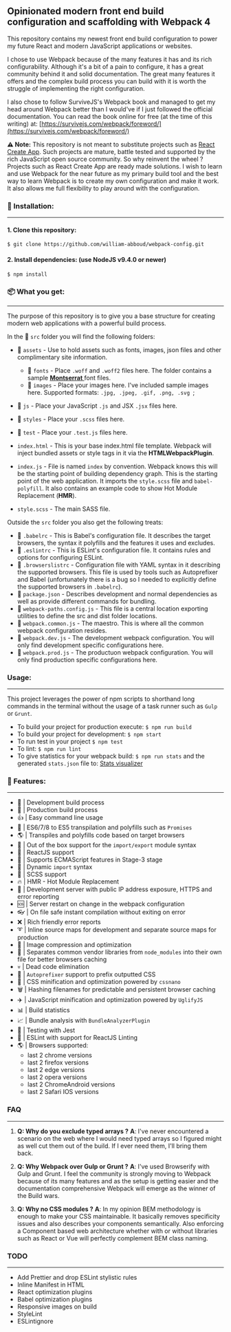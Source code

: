 ## Opinionated modern front end build configuration and scaffolding with Webpack 4

This repository contains my newest front end build configuration to power my future React and modern JavaScript applications or websites.

I chose to use Webpack because of the many features it has and its rich configurability. Although it's a bit of a pain to configure, it has a great community behind it and solid documentation. The great many features it offers and the complex build process you can build with it is worth the struggle of implementing the right configuration.

I also chose to follow SurviveJS's Webpack book and managed to get my head around Webpack better than I would've if I just followed the official documentation. You can read the book online for free (at the time of this writing) at: [https://survivejs.com/webpack/foreword/](https://survivejs.com/webpack/foreword/)

**:warning: Note:** This repository is not meant to substitute projects such as [React Create App](https://github.com/facebook/create-react-app).
Such projects are mature, battle tested and supported by the rich JavaScript open source community. So why reinvent the wheel ?
Projects such as React Create App are ready made solutions. I wish to learn and use Webpack for the near future as my primary build tool and the best way to learn Webpack is to create my own configuration and make it work. It also allows me full flexibility to play around with the configuration.

### :electric_plug: Installation:
---
 #### 1. Clone this repository:

`$ git clone https://github.com/william-abboud/webpack-config.git`

#### 2. Install dependencies: (use NodeJS v9.4.0 or newer)

`$ npm install`

### :package: What you get:
---
The purpose of this repository is to give you a base structure for creating modern web applications with a powerful build process.

In the :open_file_folder: `src` folder you will find the following folders:

 - :open_file_folder: `assets` - Use to hold assets such as fonts, images, json files and other complimentary site information.
   - :open_file_folder: `fonts` - Place `.woff` and `.woff2` files here. The folder contains a sample [**Montserrat** ](https://www.fontsquirrel.com/fonts/montserrat) font files.
   - :open_file_folder: `images` - Place your images here. I've included sample images here. Supported formats: ```.jpg, .jpeg, .gif, .png, .svg ```;
 - :open_file_folder: `js` - Place your JavaScript `.js` and JSX `.jsx` files here.
 - :open_file_folder: `styles` - Place your `.scss` files here.
 - :open_file_folder: `test` - Place your `.test.js` files here.

 - `index.html` - This is your base index.html file template. Webpack will inject bundled assets or style tags in it via the **HTMLWebpackPlugin**.
 - `index.js` - File is named `index` by convention. Webpack knows this will be the starting point of building dependency graph. This is the starting point of the web application. It imports the `style.scss` file and `babel-polyfill`. It also contains an example code to show Hot Module Replacement (**HMR**).
 - `style.scss` - The main SASS file.

Outside the `src` folder you also get the following treats:

 - :chocolate_bar: `.babelrc` - This is Babel's configuration file. It describes the target browsers, the syntax it polyfills and the features it uses and excludes.
 - :chocolate_bar: `.eslintrc` - This is ESLint's configuration file. It contains rules and options for configuring ESLint.
 - :ice_cream: `.browserslistrc` - Configuration file with YAML syntax in it describing the supported browsers. This file is used by tools such as Autoprefixer and Babel (unfortunately there is a bug so I needed to explicitly define the supported browsers in `.babelrc`).
 - :honey_pot: `package.json` - Describes development and normal dependencies as well as provide different commands for bundling.
 - :cookie: `webpack-paths.config.js` - This file is a central location exporting utilities to define the src and dist folder locations.
 - :cookie: `webpack.common.js` - The maestro. This is where all the common webpack configuration resides. 
 - :cookie: `webpack.dev.js` - The development webpack configuration. You will only find development specific configurations here.
 - :cookie: `webpack.prod.js` - The productuon webpack configuration. You will only find production specific configurations here.

### Usage:

---

This project leverages the power of npm scripts to shorthand long commands in the terminal without the
usage of a task runner such as `Gulp` or `Grunt`.

 - To build your project for production execute: `$ npm run build`
 - To build your project for development: `$ npm start`
 - To run test in your project `$ npm test`
 - To lint: `$ npm run lint`
 - To give statistics for your webpack build: `$ npm run stats` and the generated `stats.json` file to: [Stats visualizer](https://chrisbateman.github.io/webpack-visualizer/)

### :gift: Features:

---

 - :hammer: | Development build process
 - :ship: | Production build process
 - :thumbsup: | Easy command line usage
 - :100: | ES6/7/8 to ES5 transpilation and polyfills such as `Promises`
 - :earth_americas: | Transpiles and polyfills code based on target browsers
 - :gift: | Out of the box support for the `import/export` module syntax
 - :crown: | ReactJS support
 - :knife: | Supports ECMAScript features in Stage-3 stage
 - :incoming_envelope: | Dynamic `import` syntax
 - :crystal_ball: | SCSS support
 - :fire: | HMR - Hot Module Replacement
 - :satellite: | Development server with public IP address exposure, HTTPS and error reporting
 -  :sos: | Server restart on change in the webpack configuration
 - :eyeglasses: | On file safe instant compilation without exiting on error
 - :x: | Rich friendly error reports
 - :curly_loop: | Inline source maps for development and separate source maps for production
 - :sunrise: | Image compression and optimization
 - :rocket: | Separates common vendor libraries from `node_modules` into their own file for better browsers caching
 - :skull: | Dead code elimination
 - :checkered_flag: | `Autoprefixer` support to prefix outputted CSS
 - :put_litter_in_its_place: | CSS minification and optimization powered by `cssnano`
 - :wastebasket: | Hashing filenames for predictable and persistent browser caching
 - :airplane: | JavaScript minification and optimization powered by `UglifyJS`
 - :bar_chart: | Build statistics
 - :chart_with_upwards_trend: | Bundle analysis with `BundleAnalyzerPlugin`
 - :bullettrain_side: | Testing with Jest
 - :eyes: | ESLint with support for ReactJS Linting
 - :earth_americas: | Browsers supported:
   - last 2 chrome versions
   - last 2 firefox versions
   - last 2 edge versions
   - last 2 opera versions
   - last 2 ChromeAndroid versions
   - last 2 Safari IOS versions

### FAQ
---
1.  **Q: Why do you exclude typed arrays ?**
   **A**: I've never encountered a scenario on the web where I would need typed arrays so I figured might as well cut them out of the build. If I ever need them, I'll bring them back.

2.  **Q: Why Webpack over Gulp or Grunt ?**
   **A**: I've used Browserify with Gulp and Grunt. I feel the community is strongly moving to Webpack because of its many features and as the setup is getting easier and the documentation comprehensive Webpack will emerge as the winner of the Build wars.

3.  **Q: Why no CSS modules ?**
   **A**: In my opinion BEM methodology is enough to make your CSS maintainable. It basically removes specificity issues and also describes your components semantically. Also enforcing a Component based web architecture whether with or without libraries such as React or Vue will perfectly complement BEM class naming.


### TODO

---
 - Add Prettier and drop ESLint stylistic rules
 - Inline Manifest in HTML
 - React optimization plugins
 - Babel optimization plugins
 - Responsive images on build
 - StyleLint
 - ESLintignore
 
